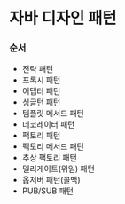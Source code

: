 # 자바 디자인 패턴

### 순서
- 전략 패턴
- 프록시 패턴
- 어댑터 패턴
- 싱글턴 패턴
- 템플릿 메서드 패턴
- 데코레이터 패턴
- 팩토리 패턴
- 팩토리 메서드 패턴
- 추상 팩토리 패턴
- 델리게이트(위임) 패턴
- 옵저버 패턴(콜백)
- PUB/SUB 패턴